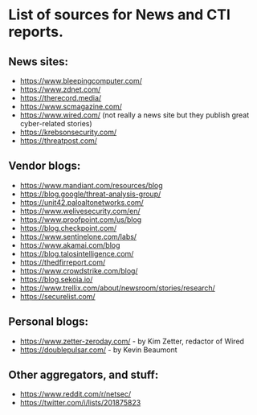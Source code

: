 # List of sources for News and CTI reports.

## News sites:

* https://www.bleepingcomputer.com/
* https://www.zdnet.com/
* https://therecord.media/
* https://www.scmagazine.com/
* https://www.wired.com/ (not really a news site but they publish great cyber-related stories)
* https://krebsonsecurity.com/
* https://threatpost.com/

## Vendor blogs:

* https://www.mandiant.com/resources/blog
* https://blog.google/threat-analysis-group/
* https://unit42.paloaltonetworks.com/
* https://www.welivesecurity.com/en/
* https://www.proofpoint.com/us/blog
* https://blog.checkpoint.com/
* https://www.sentinelone.com/labs/
* https://www.akamai.com/blog
* https://blog.talosintelligence.com/
* https://thedfirreport.com/
* https://www.crowdstrike.com/blog/
* https://blog.sekoia.io/
* https://www.trellix.com/about/newsroom/stories/research/
* https://securelist.com/

## Personal blogs:

* https://www.zetter-zeroday.com/ - by Kim Zetter, redactor of Wired
* https://doublepulsar.com/ - by Kevin Beaumont

## Other aggregators, and stuff:

* https://www.reddit.com/r/netsec/
* https://twitter.com/i/lists/201875823
